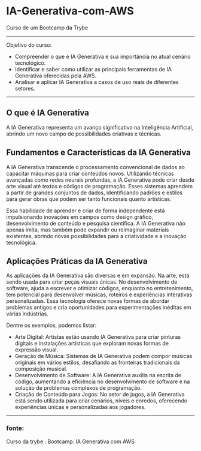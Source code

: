 # IA-Generativa-com-AWS
Curso de um Bootcamp da Trybe
______________________________________
Objetivo do curso:

- Compreender o que é IA Generativa e sua importância no atual cenário tecnológico.
- Identificar e saber como utilizar as principais ferramentas de IA Generativa oferecidas pela AWS.
- Analisar e aplicar IA Generativa a casos de uso reais de diferentes setores.
______________________________________________________________

## O que é IA Generativa
A IA Generativa representa um avanço significativo na Inteligência Artificial, abrindo um novo campo de possibilidades criativas e técnicas.

## Fundamentos e Características da IA Generativa
A IA Generativa transcende o processamento convencional de dados ao capacitar máquinas para criar conteúdos novos. 
Utilizando técnicas avançadas como redes neurais profundas, a IA Generativa pode criar desde arte visual até textos e códigos de programação. 
Esses sistemas aprendem a partir de grandes conjuntos de dados, identificando padrões e estilos para gerar obras que podem ser tanto funcionais quanto artísticas.

Essa habilidade de aprender e criar de forma independente está impulsionando inovações em campos como design gráfico, desenvolvimento de conteúdo e pesquisa científica. A IA Generativa não apenas imita, mas também pode expandir ou reimaginar materiais existentes, abrindo novas possibilidades para a criatividade e a inovação tecnológica.

## Aplicações Práticas da IA Generativa
As aplicações da IA Generativa são diversas e em expansão. Na arte, está sendo usada para criar peças visuais únicas. No desenvolvimento de software, ajuda a escrever e otimizar códigos, enquanto no entretenimento, tem potencial para desenvolver músicas, roteiros e experiências interativas personalizadas. Essa tecnologia oferece novas formas de abordar problemas antigos e cria oportunidades para experimentações inéditas em várias indústrias.

Dentre os exemplos, podemos listar:

- Arte Digital: Artistas estão usando IA Generativa para criar pinturas digitais e instalações artísticas que exploram novas formas de expressão visual.
- Geração de Música: Sistemas de IA Generativa podem compor músicas originais em vários estilos, desafiando as fronteiras tradicionais da composição musical.
- Desenvolvimento de Software: A IA Generativa auxilia na escrita de código, aumentando a eficiência no desenvolvimento de software e na solução de problemas complexos de programação.
- Criação de Conteúdo para Jogos: No setor de jogos, a IA Generativa está sendo utilizada para criar cenários, níveis e enredos, oferecendo experiências únicas e personalizadas aos jogadores.
______________________________________
### fonte: 
Curso da trybe : Bootcamp: IA Generativa com AWS 

